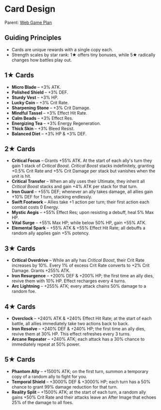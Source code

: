 # Card Design

Parent: [Web Game Plan](8a7d9c1e-web-game-plan.md)

## Guiding Principles
- Cards are unique rewards with a single copy each.
- Strength scales by star rank: 1★ offers tiny bonuses, while 5★ radically changes how battles play out.

## 1★ Cards
- **Micro Blade** – +3% ATK.
- **Polished Shield** – +3% DEF.
- **Sturdy Vest** – +3% HP.
- **Lucky Coin** – +3% Crit Rate.
- **Sharpening Stone** – +3% Crit Damage.
- **Mindful Tassel** – +3% Effect Hit Rate.
- **Calm Beads** – +3% Effect Res.
- **Energizing Tea** – +3% Energy Regeneration.
- **Thick Skin** – +3% Bleed Resist.
- **Balanced Diet** – +3% HP & +3% DEF.

## 2★ Cards
- **Critical Focus** – Grants +55% ATK. At the start of each ally's turn they gain 1 stack of *Critical Boost*. *Critical Boost* stacks indefinitely, granting +0.5% Crit Rate and +5% Crit Damage per stack but vanishes when the unit is hit.
- **Critical Transfer** – When an ally uses their Ultimate, they inherit all *Critical Boost* stacks and gain +4% ATK per stack for that turn.
- **Iron Guard** – +55% DEF; whenever an ally takes damage, all allies gain +10% DEF for 1 turn, stacking endlessly.
- **Swift Footwork** – Allies take +1 action per turn; their first action each combat costs 0 Energy.
- **Mystic Aegis** – +55% Effect Res; upon resisting a debuff, heal 5% Max HP.
- **Vital Surge** – +55% Max HP; while below 50% HP, gain +55% ATK.
- **Elemental Spark** – +55% ATK & +55% Effect Hit Rate; all debuffs a random ally applies gain +5% potency.

## 3★ Cards
- **Critical Overdrive** – While an ally has *Critical Boost*, their Crit Rate increases by 10%. Every 1% of excess Crit Rate converts to +2% Crit Damage. Grants +255% ATK.
- **Iron Resurgence** – +200% DEF & +200% HP; the first time an ally dies, revive them with 10% HP. Effect recharges every 4 turns.
- **Arc Lightning** – +255% ATK; every attack chains 50% damage to a random foe.

## 4★ Cards
- **Overclock** – +240% ATK & +240% Effect Hit Rate; at the start of each battle, all allies immediately take two actions back to back.
- **Iron Resolve** – +240% DEF & +240% HP; the first time an ally dies, revive them at 30% HP. This effect refreshes every 3 turns.
- **Arcane Repeater** – +240% ATK; each attack has a 30% chance to immediately repeat at 50% power.

## 5★ Cards
- **Phantom Ally** – +1500% ATK; on the first turn, summon a temporary copy of a random ally to fight for you.
- **Temporal Shield** – +3000% DEF & +3000% HP; each turn has a 50% chance to grant 99% damage reduction for that turn.
- **Reality Split** – +1500% ATK; at the start of each turn, a random ally gains +50% Crit Rate and their attacks leave an After Image that echoes 25% of the damage to all foes.

